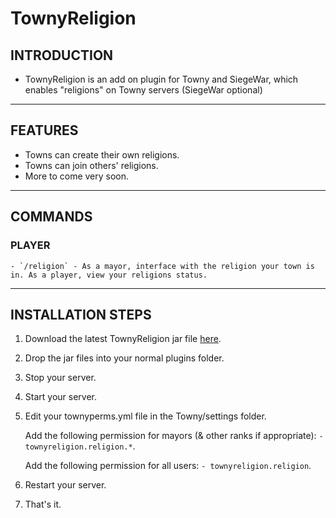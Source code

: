 
<h1>TownyReligion</h1>

## INTRODUCTION
- TownyReligion is an add on plugin for Towny and SiegeWar, which enables "religions" on Towny servers (SiegeWar optional) 

---

## FEATURES
- Towns can create their own religions.
- Towns can join others' religions.
- More to come very soon.

---

## COMMANDS

### PLAYER
    - `/religion` - As a mayor, interface with the religion your town is in. As a player, view your religions status.

---

## INSTALLATION STEPS
1. Download the latest TownyReligion jar file [here](https://github.com/V1nc3ntWasTaken/TownyReligion/releases).
2. Drop the jar files into your normal plugins folder.
3. Stop your server.
4. Start your server.
5. Edit your townyperms.yml file in the Towny/settings folder.
  
   Add the following permission for mayors (& other ranks if appropriate):
   `- townyreligion.religion.*`.
   
   Add the following permission for all users:
   `- townyreligion.religion`.
6. Restart your server.
7. That's it.
